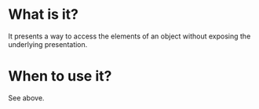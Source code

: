 # What is it?
It presents a way to access the elements of an object without exposing the underlying presentation.

# When to use it?
See above.